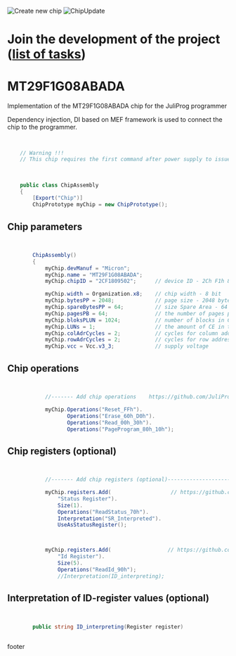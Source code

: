 ![Create new chip](https://github.com/JuliProg/MT29F1G08ABADA/workflows/Create%20new%20chip/badge.svg?event=repository_dispatch)
![ChipUpdate](https://github.com/JuliProg/MT29F1G08ABADA/workflows/ChipUpdate/badge.svg)
# Join the development of the project ([list of tasks](https://github.com/users/JuliProg/projects/1))


# MT29F1G08ABADA
Implementation of the MT29F1G08ABADA chip for the JuliProg programmer

Dependency injection, DI based on MEF framework is used to connect the chip to the programmer.

<section class = "listing">

# 
```c#

    // Warning !!!
    // This chip requires the first command after power supply to issue a Reset command
```
#
```c#

    public class ChipAssembly
    {
        [Export("Chip")]
        ChipPrototype myChip = new ChipPrototype();
```
# Chip parameters
```c#


        ChipAssembly()
        {
            myChip.devManuf = "Micron";
            myChip.name = "MT29F1G08ABADA";
            myChip.chipID = "2CF1809502";      // device ID - 2Ch F1h 80h 95h 02h (Micron-MT29F1G08ABADAWP-IT_D-datasheet.pdf page 33)

            myChip.width = Organization.x8;    // chip width - 8 bit
            myChip.bytesPP = 2048;             // page size - 2048 byte (2Kb)
            myChip.spareBytesPP = 64;          // size Spare Area - 64 byte
            myChip.pagesPB = 64;               // the number of pages per block - 64 
            myChip.bloksPLUN = 1024;           // number of blocks in CE - 1024
            myChip.LUNs = 1;                   // the amount of CE in the chip
            myChip.colAdrCycles = 2;           // cycles for column addressing
            myChip.rowAdrCycles = 2;           // cycles for row addressing 
            myChip.vcc = Vcc.v3_3;             // supply voltage

```
# Chip operations
```c#


            //------- Add chip operations    https://github.com/JuliProg/Wiki#command-set----------------------------------------------------

            myChip.Operations("Reset_FFh").
                   Operations("Erase_60h_D0h").
                   Operations("Read_00h_30h").
                   Operations("PageProgram_80h_10h");

```
# Chip registers (optional)
```c#


            //------- Add chip registers (optional)----------------------------------------------------

            myChip.registers.Add(                   // https://github.com/JuliProg/Wiki/wiki/StatusRegister
                "Status Register").
                Size(1).
                Operations("ReadStatus_70h").
                Interpretation("SR_Interpreted").
                UseAsStatusRegister();



            myChip.registers.Add(                  // https://github.com/JuliProg/Wiki/wiki/ID-Register
                "Id Register").
                Size(5).
                Operations("ReadId_90h");               
                //Interpretation(ID_interpreting);

```
# Interpretation of ID-register values ​​(optional)
```c#


        public string ID_interpreting(Register register)   
        
```
</section>









footer
